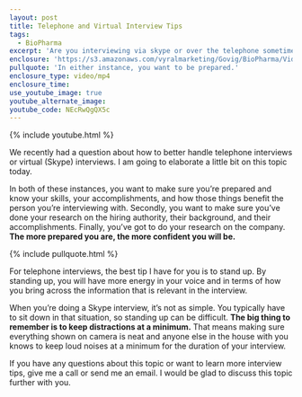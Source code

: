 ```yaml
---
layout: post
title: Telephone and Virtual Interview Tips
tags:
  - BioPharma
excerpt: 'Are you interviewing via skype or over the telephone sometime soon? If so, I’ve got a few tips to share with you.'
enclosure: 'https://s3.amazonaws.com/vyralmarketing/Govig/BioPharma/Videos/2017/Telephone+and+Virtual+Interview+Tips.mp4'
pullquote: 'In either instance, you want to be prepared.'
enclosure_type: video/mp4
enclosure_time:
use_youtube_image: true
youtube_alternate_image:
youtube_code: NEcRwQgQX5c
---
```



{% include youtube.html %}

We recently had a question about how to better handle telephone interviews or virtual (Skype) interviews. I am going to elaborate a little bit on this topic today.

In both of these instances, you want to make sure you’re prepared and know your skills, your accomplishments, and how those things benefit the person you’re interviewing with. Secondly, you want to make sure you’ve done your research on the hiring authority, their background, and their accomplishments. Finally, you’ve got to do your research on the company. **The more prepared you are, the more confident you will be.**

{% include pullquote.html %}

For telephone interviews, the best tip I have for you is to stand up. By standing up, you will have more energy in your voice and in terms of how you bring across the information that is relevant in the interview.

When you’re doing a Skype interview, it’s not as simple. You typically have to sit down in that situation, so standing up can be difficult. **The big thing to remember is to keep distractions at a minimum.** That means making sure everything shown on camera is neat and anyone else in the house with you knows to keep loud noises at a minimum for the duration of your interview.

If you have any questions about this topic or want to learn more interview tips, give me a call or send me an email. I would be glad to discuss this topic further with you.
